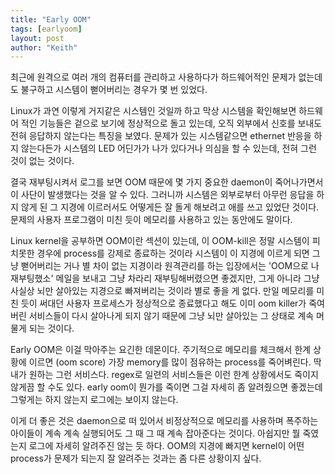 ```yaml
---
title: "Early OOM"
tags: [earlyoom]
layout: post
author: "Keith"
---
```


최근에 원격으로 여러 개의 컴퓨터를 관리하고 사용하다가 하드웨어적인 문제가 없는데도 불구하고 시스템이 뻗어버리는 경우가 몇 번 있었다.

Linux가 과연 이렇게 거지같은 시스템인 것일까 하고 막상 시스템을 확인해보면 하드웨어 적인 기능들은 겉으로 보기에 정상적으로 돌고 있는데, 오직 외부에서 신호를 보내도 전혀 응답하지 않는다는 특징을 보였다. 문제가 있는 시스템같으면 ethernet 반응을 하지 않는다든가 시스템의 LED 어딘가가 나가 있다거나 의심을 할 수 있는데, 전혀 그런 것이 없는 것이다.

결국 재부팅시켜서 로그를 보면 OOM 때문에 몇 가지 중요한 daemon이 죽어나가면서 이 사단이 발생했다는 것을 알 수 있다. 그러니까 시스템은 외부로부터 아무런 응답을 하지 않게 된 그 지경에 이르러서도 어떻게든 잘 돌게 해보려고 애를 쓰고 있었단 것이다. 문제의 사용자 프로그램이 미친 듯이 메모리를 사용하고 있는 동안에도 말이다.  

Linux kernel을 공부하면 OOM이란 섹션이 있는데, 이 OOM-kill은 정말 시스템이 피치못한 경우에 process를 강제로 종료하는 것이라 시스템이 이 지경에 이르게 되면 그냥 뻗어버리는 거나 별 차이 없는 지경이라 원격관리를 하는 입장에서는 'OOM으로 나 재부팅했소' 메일을 보내고 그냥 차라리 재부팅해버렸으면 좋겠지만, 그게 아니라 그냥 사실상 뇌만 살아있는 지경으로 빠져버리는 것이라 별로 좋을 게 없다. 만일 메모리를 미친 듯이 써대던 사용자 프로세스가 정상적으로 종료했다고 해도 이미 oom killer가 죽여버린 서비스들이 다시 살아나게 되지 않기 때문에 그냥 뇌만 살아있는 그 상태로 계속 머물게 되는 것이다.

Early OOM은 이걸 막아주는 요긴한 데몬이다. 주기적으로 메모리를 체크해서 한계 상황에 이르면 (oom score) 가장 memory를 많이 점유하는 process를 죽어벼린다. 딱 내가 원하는 그런 서비스다. regex로 일련의 서비스들은 이런 한계 상황에서도 죽이지 않게끔 할 수도 있다. early oom이 뭔가를 죽이면 그걸 자세히 좀 알려줬으면 좋겠는데 그렇게는 하지 않는지 로그에는 보이지 않는다.

이게 더 좋은 것은 daemon으로 떠 있어서 비정상적으로 메모리를 사용하며 폭주하는 아이들이 계속 계속 실행되어도 그 때 그 때 계속 잡아준다는 것이다. 아쉽지만 뭘 죽였는지 로그에 자세히 알려주진 않는 듯 하다. OOM의 지경에 빠지면 kernel이 어떤 process가 문제가 되는지 잘 알려주는 것과는 좀 다른 상황이지 싶다.


